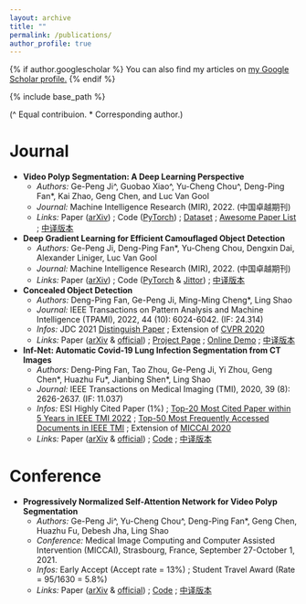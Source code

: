 ```yaml
---
layout: archive
title: ""
permalink: /publications/
author_profile: true
---
```


{% if author.googlescholar %}
  You can also find my articles on <u><a href="{{author.googlescholar}}">my Google Scholar profile</a>.</u>
{% endif %}

{% include base_path %}

(^ Equal contribuion. * Corresponding author.)

Journal
======
- **Video Polyp Segmentation: A Deep Learning Perspective**
  - *Authors:* Ge-Peng Ji^, Guobao Xiao^, Yu-Cheng Chou^, Deng-Ping Fan*, Kai Zhao, Geng Chen, and Luc Van Gool
  - *Journal:* Machine Intelligence Research (MIR), 2022. (中国卓越期刊)
  - *Links:* Paper ([arXiv](https://arxiv.org/abs/2203.14291v3)) ; Code ([PyTorch](https://github.com/GewelsJI/VPS)) ; [Dataset](https://github.com/GewelsJI/VPS/blob/main/docs/DATA_PREPARATION.md) ; [Awesome Paper List](https://github.com/GewelsJI/VPS/blob/main/docs/AWESOME_VPS.) ; [中译版本](https://dengpingfan.github.io/papers/[2022][MIR]VPS_Chinese.pdf)
- **Deep Gradient Learning for Efficient Camouflaged Object Detection**
  - *Authors:* Ge-Peng Ji, Deng-Ping Fan*, Yu-Cheng Chou, Dengxin Dai, Alexander Liniger, Luc Van Gool
  - *Journal:* Machine Intelligence Research (MIR), 2022. (中国卓越期刊)
  - *Links:* Paper ([arXiv](https://arxiv.org/abs/2205.12853v2)) ; Code ([PyTorch](https://github.com/GewelsJI/DGNet) & [Jittor](https://github.com/GewelsJI/DGNet/tree/main/jittor_lib)) ; [中译版本](https://dengpingfan.github.io/papers/[2022][MIR]DGNet_Chinese.pdf)
- **Concealed Object Detection**
  - *Authors:* Deng-Ping Fan, Ge-Peng Ji, Ming-Ming Cheng*, Ling Shao
  - *Journal:* IEEE Transactions on Pattern Analysis and Machine Intelligence (TPAMI), 2022, 44 (10): 6024-6042. (IF: 24.314)
  - *Infos:* JDC 2021 [Distinguish Paper](https://dengpingfan.github.io/papers/SINet-V2-Award.pdf) ; Extension of [CVPR 2020](https://openaccess.thecvf.com/content_CVPR_2020/html/Fan_Camouflaged_Object_Detection_CVPR_2020_paper.html)
  - *Links:* Paper ([arXiv](https://arxiv.org/abs/2102.10274v2) & [official](https://ieeexplore.ieee.org/document/9444794)) ; [Project Page](https://dengpingfan.github.io/pages/COD.html) ; [Online Demo](http://mmcheng.net/cod/) ; [中译版本](https://dengpingfan.github.io/papers/[2021][PAMI]SINetV2_Chinese.pdf) 
- **Inf-Net: Automatic Covid-19 Lung Infection Segmentation from CT Images**
  - *Authors:* Deng-Ping Fan, Tao Zhou, Ge-Peng Ji, Yi Zhou, Geng Chen*, Huazhu Fu*, Jianbing Shen*, Ling Shao
  - *Journal:* IEEE Transactions on Medical Imaging (TMI), 2020, 39 (8): 2626-2637. (IF: 11.037)
  - *Infos:* ESI Highly Cited Paper (1%) ; [Top-20 Most Cited Paper within 5 Years in IEEE TMI 2022](https://scholar.google.com/citations?hl=en&view_op=list_hcore&venue=wqLkMlos2DIJ.2022) ; [Top-50 Most Frequently Accessed Documents in IEEE TMI](https://ieeexplore.ieee.org/xpl/topAccessedArticles.jsp?punumber=42) ; Extension of [MICCAI 2020](https://link.springer.com/chapter/10.1007/978-3-030-59725-2_26)
  - *Links:* Paper ([arXiv](https://arxiv.org/abs/2004.14133v4) & [official](https://ieeexplore.ieee.org/document/9098956)) ; [Code](https://github.com/DengPingFan/Inf-Net) ; [中译版本](https://dengpingfan.github.io/papers/[2020][TMI]InfNet_Chinese.pdf)

Conference
======

- **Progressively Normalized Self-Attention Network for Video Polyp Segmentation**
  - *Authors:* Ge-Peng Ji^, Yu-Cheng Chou^, Deng-Ping Fan*, Geng Chen, Huazhu Fu, Debesh Jha, Ling Shao
  - *Conference:* Medical Image Computing and Computer Assisted Intervention (MICCAI), Strasbourg, France, September 27-October 1, 2021.
  - *Infos:* Early Accept (Accept rate = 13%) ; Student Travel Award (Rate = 95/1630 = 5.8%)
  - *Links:* Paper ([arXiv](https://arxiv.org/abs/2105.08468v2) & [official](https://link.springer.com/chapter/10.1007/978-3-030-87193-2_14)) ; [Code](https://github.com/GewelsJI/PNS-Net) ; [中译版本](https://dengpingfan.github.io/papers/[2021][MICCAI]PNSNet_Chinese.pdf)
